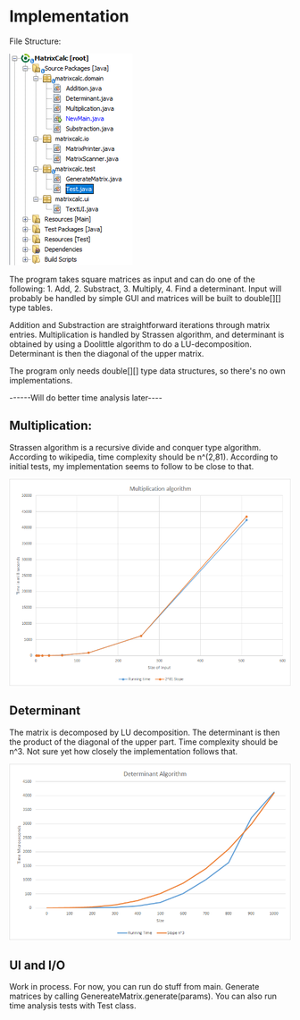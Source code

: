 # Implementation

File Structure:

![](https://github.com/tonitomaatti/MatrixCalc/blob/master/Documentation/Resources/FileStructureNetbeans.png)


The program takes square matrices as input and can do one of the following: 1. Add, 2. Substract, 3. Multiply, 
4. Find a determinant. Input will probably be handled by simple GUI and matrices will be built to double[][] type tables.

Addition and Substraction are straightforward iterations through matrix entries. Multiplication is handled by Strassen algorithm,
and determinant is obtained by using a Doolittle algorithm to do a LU-decomposition. Determinant is then the diagonal of the upper
matrix.

The program only needs double[][] type data structures, so there's no own implementations.

------Will do better time analysis later----

## Multiplication:

Strassen algorithm is a recursive divide and conquer type algorithm. According to wikipedia, time complexity should be n^(2,81). 
According to initial tests, my implementation seems to follow to be close to that.

![](https://github.com/tonitomaatti/MatrixCalc/blob/master/Documentation/Resources/MultiplicationTimeAnalysis.png)


## Determinant

The matrix is decomposed by LU decomposition. The determinant is then the product of the diagonal of the upper part. Time complexity
should be n^3. Not sure yet how closely the implementation follows that.

![](https://github.com/tonitomaatti/MatrixCalc/blob/master/Documentation/Resources/DeterminantTimeAnalysis.png)

## UI and I/O

Work in process. For now, you can run do stuff from main. Generate matrices by calling GenereateMatrix.generate(params). You can
also run time analysis tests with Test class. 




